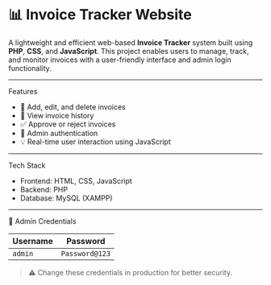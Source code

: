 # 📊 Invoice Tracker Website

A lightweight and efficient web-based **Invoice Tracker** system built using **PHP**, **CSS**, and **JavaScript**. This project enables users to manage, track, and monitor invoices with a user-friendly interface and admin login functionality.

---
 Features

- 🧾 Add, edit, and delete invoices
- 📂 View invoice history
- ✅ Approve or reject invoices
- 🔐 Admin authentication
- 💡 Real-time user interaction using JavaScript

---

Tech Stack

- Frontend: HTML, CSS, JavaScript
- Backend: PHP
- Database: MySQL (XAMPP)

---

🔐 Admin Credentials

| Username | Password      |
|----------|----------------|
| `admin`  | `Password@123` |

> ⚠️ Change these credentials in production for better security.
